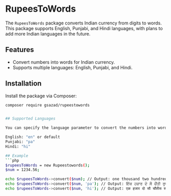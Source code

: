 # RupeesToWords

The `RupeesToWords` package converts Indian currency from digits to words. This package supports English, Punjabi, and Hindi languages, with plans to add more Indian languages in the future.

## Features

- Convert numbers into words for Indian currency.
- Supports multiple languages: English, Punjabi, and Hindi.

## Installation

Install the package via Composer:

```bash
composer require gsazad/rupeestowords


## Supported Languages

You can specify the language parameter to convert the numbers into words in the desired language. The supported language parameters are:

English: "en" or default
Punjabi: "pa"
Hindi: "hi"

## Example
```php
$rupeesToWords = new Rupeestowords();
$num = 1234.56;

echo $rupeesToWords->convert($num); // Output: one thousand two hundred thirty four rupees and fifty six paise
echo $rupeesToWords->convert($num, 'pa'); // Output: ਇੱਕ ਹਜ਼ਾਰ ਦੋ ਸੌ ਚੌਂਤੀ ਰੁਪਏ ਅਤੇ ਛਪਿੰਜਾ ਪੈਸੇ
echo $rupeesToWords->convert($num, 'hi'); // Output: एक हजार दो सौ चौंतीस रुपये और छप्पन पैसे

```